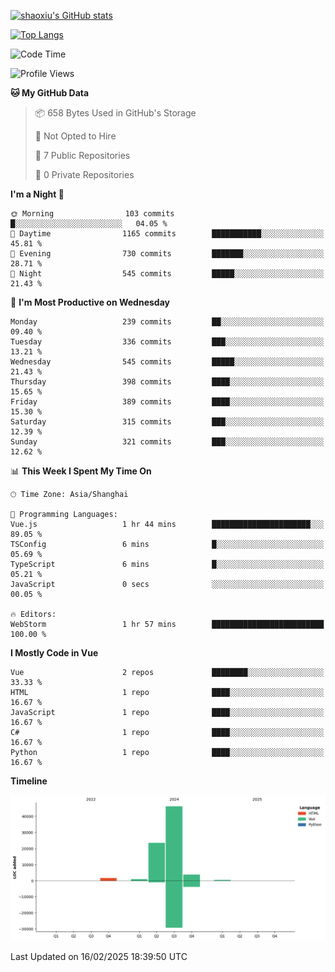 [![shaoxiu's GitHub stats](https://github-readme-stats.vercel.app/api?username=shaoxiu&count_private=true&show_icons=true)](https://github.com/anuraghazra/github-readme-stats)

[![Top Langs](https://github-readme-stats.vercel.app/api/top-langs/?username=shaoxiu&layout=compact)](https://github.com/anuraghazra/github-readme-stats)


<!--START_SECTION:waka-->
![Code Time](http://img.shields.io/badge/Code%20Time-112%20hrs%2019%20mins-blue)

![Profile Views](http://img.shields.io/badge/Profile%20Views-0-blue)

**🐱 My GitHub Data** 

> 📦 658 Bytes Used in GitHub's Storage 
 > 
> 🚫 Not Opted to Hire
 > 
> 📜 7 Public Repositories 
 > 
> 🔑 0 Private Repositories 
 > 
**I'm a Night 🦉** 

```text
🌞 Morning                103 commits         █░░░░░░░░░░░░░░░░░░░░░░░░   04.05 % 
🌆 Daytime                1165 commits        ███████████░░░░░░░░░░░░░░   45.81 % 
🌃 Evening                730 commits         ███████░░░░░░░░░░░░░░░░░░   28.71 % 
🌙 Night                  545 commits         █████░░░░░░░░░░░░░░░░░░░░   21.43 % 
```
📅 **I'm Most Productive on Wednesday** 

```text
Monday                   239 commits         ██░░░░░░░░░░░░░░░░░░░░░░░   09.40 % 
Tuesday                  336 commits         ███░░░░░░░░░░░░░░░░░░░░░░   13.21 % 
Wednesday                545 commits         █████░░░░░░░░░░░░░░░░░░░░   21.43 % 
Thursday                 398 commits         ████░░░░░░░░░░░░░░░░░░░░░   15.65 % 
Friday                   389 commits         ████░░░░░░░░░░░░░░░░░░░░░   15.30 % 
Saturday                 315 commits         ███░░░░░░░░░░░░░░░░░░░░░░   12.39 % 
Sunday                   321 commits         ███░░░░░░░░░░░░░░░░░░░░░░   12.62 % 
```


📊 **This Week I Spent My Time On** 

```text
🕑︎ Time Zone: Asia/Shanghai

💬 Programming Languages: 
Vue.js                   1 hr 44 mins        ██████████████████████░░░   89.05 % 
TSConfig                 6 mins              █░░░░░░░░░░░░░░░░░░░░░░░░   05.69 % 
TypeScript               6 mins              █░░░░░░░░░░░░░░░░░░░░░░░░   05.21 % 
JavaScript               0 secs              ░░░░░░░░░░░░░░░░░░░░░░░░░   00.05 % 

🔥 Editors: 
WebStorm                 1 hr 57 mins        █████████████████████████   100.00 % 
```

**I Mostly Code in Vue** 

```text
Vue                      2 repos             ████████░░░░░░░░░░░░░░░░░   33.33 % 
HTML                     1 repo              ████░░░░░░░░░░░░░░░░░░░░░   16.67 % 
JavaScript               1 repo              ████░░░░░░░░░░░░░░░░░░░░░   16.67 % 
C#                       1 repo              ████░░░░░░░░░░░░░░░░░░░░░   16.67 % 
Python                   1 repo              ████░░░░░░░░░░░░░░░░░░░░░   16.67 % 
```



**Timeline**

![Lines of Code chart](https://raw.githubusercontent.com/shaoxiu/shaoxiu/main/assets/bar_graph.png)


 Last Updated on 16/02/2025 18:39:50 UTC
<!--END_SECTION:waka-->
